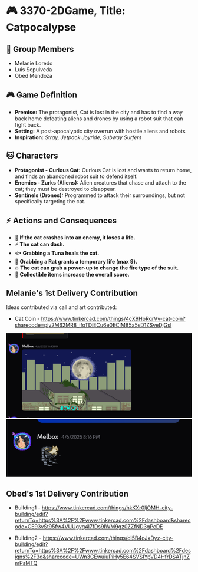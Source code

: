 # 🎮 3370-2DGame, Title: Catpocalypse

## 👥 Group Members
- Melanie Loredo  
- Luis Sepulveda  
- Obed Mendoza  

## 🎮 Game Definition
- **Premise:** The protagonist, Cat is lost in the city and has to find a way back home defeating aliens and drones by using a robot suit that can fight back. 
- **Setting:** A post-apocalyptic city overrun with hostile aliens and robots  
- **Inspiration:** *Stray, Jetpack Joyride, Subway Surfers*  

## 🐱 Characters
- **Protagonist - Curious Cat:** Curious Cat is lost and wants to return home, and finds an abandoned robot suit to defend itself.
- **Enemies - Zurks (Aliens):** Alien creatures that chase and attach to the cat; they must be destroyed to disappear.  
- **Sentinels (Drones):** Programmed to attack their surroundings, but not specifically targeting the cat.  

## ⚡ Actions and Consequences
- 🔴 **If the cat crashes into an enemy, it loses a life.**  
- ⚡ **The cat can dash.**  
- 🐟 **Grabbing a Tuna heals the cat.**  
- 🐀 **Grabbing a Rat grants a temporary life (max 9).**  
- 🔥 **The cat can grab a power-up to change the fire type of the suit.**  
- 🎯 **Collectible items increase the overall score.**  


## Melanie's 1st Delivery Contribution

Ideas contributed via call and art contributed:
- Cat Coin - https://www.tinkercad.com/things/4cX9HpRqrVv-cat-coin?sharecode=pjv2M62MR8_ifoTDiECu6e0EClMB5a5sD1ZSveDjGsI

![My Image](ReferenceImages/bg_sprite.png)
![My Image](ReferenceImages/cat_sprite.png)

## Obed's 1st Delivery Contribution

- Building1 - https://www.tinkercad.com/things/hkKXr0ljOMH-city-building/edit?returnTo=https%3A%2F%2Fwww.tinkercad.com%2Fdashboard&sharecode=CE93vSt95fw4VUUgvg4l7fDs9IWM9gz0ZZfND3gPcDE

- Building2 - https://www.tinkercad.com/things/di5B4oJxDyz-city-building/edit?returnTo=https%3A%2F%2Fwww.tinkercad.com%2Fdashboard%2Fdesigns%2F3d&sharecode=UWn3CEwuiuPiHy5E64SVSIYpVD4HfrDSATjnZmPsMTQ
